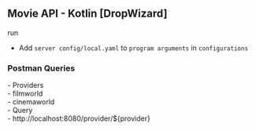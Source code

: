 <h2>Movie API - Kotlin [DropWizard]</h2>

run
- Add `server config/local.yaml` to `program arguments` in `configurations`


<h3>Postman Queries</h3>
- Providers <br />
  - filmworld <br />
  - cinemaworld <br />
- Query <br />
  - http://localhost:8080/provider/${provider}